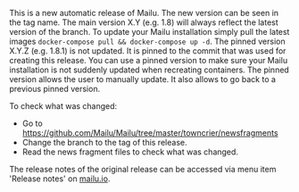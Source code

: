 This is a new automatic release of Mailu. The new version can be seen in the tag name.
The main version X.Y (e.g. 1.8) will always reflect the latest version of the branch. To update your Mailu installation simply pull the latest images `docker-compose pull && docker-compose up -d`.
The pinned version X.Y.Z (e.g. 1.8.1) is not updated. It is pinned to the commit that was used for creating this release. You can use a pinned version to make sure your Mailu installation is not suddenly updated when recreating containers. The pinned version allows the user to manually update. It also allows to go back to a previous pinned version.

To check what was changed:
- Go to https://github.com/Mailu/Mailu/tree/master/towncrier/newsfragments
- Change the branch to the tag of this release.
- Read the news fragment files to check what was changed.

The release notes of the original release can be accessed via menu item 'Release notes' on [mailu.io](https://mailu.io/).